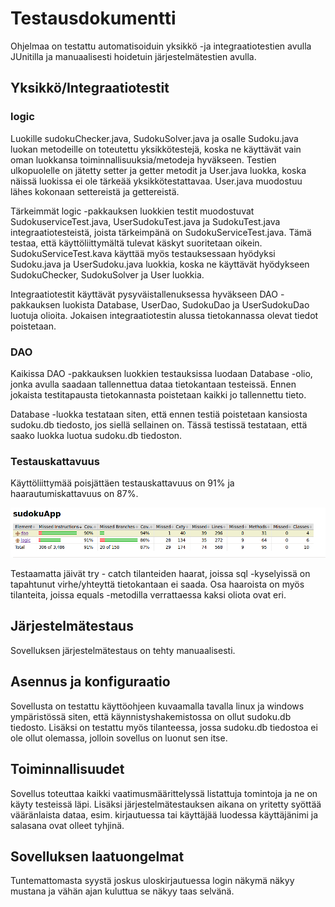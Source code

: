 # Testausdokumentti

Ohjelmaa on testattu automatisoiduin yksikkö -ja integraatiotestien avulla JUnitilla ja manuaalisesti hoidetuin järjestelmätestien avulla. 

## Yksikkö/Integraatiotestit

### logic

Luokille sudokuChecker.java, SudokuSolver.java ja osalle Sudoku.java luokan metodeille on toteutettu yksikkötestejä, koska ne käyttävät vain oman luokkansa toiminnallisuuksia/metodeja hyväkseen. Testien ulkopuolelle on jätetty setter ja getter metodit ja User.java luokka, koska näissä luokissa ei ole tärkeää yksikkötestattavaa. User.java muodostuu lähes kokonaan settereistä ja gettereistä.

Tärkeimmät logic -pakkauksen luokkien testit muodostuvat SudokuserviceTest.java, UserSudokuTest.java ja SudokuTest.java integraatiotesteistä, joista tärkeimpänä on SudokuServiceTest.java. Tämä testaa, että käyttöliittymältä tulevat käskyt suoritetaan oikein. SudokuServiceTest.kava käyttää myös testauksessaan hyödyksi Sudoku.java ja UserSudoku.java luokkia, koska ne käyttävät hyödykseen SudokuChecker, SudokuSolver ja User luokkia.

Integraatiotestit käyttävät pysyväistallenuksessa hyväkseen DAO -pakkauksen luokista Database, UserDao, SudokuDao ja UserSudokuDao luotuja olioita. Jokaisen integraatiotestin alussa tietokannassa olevat tiedot poistetaan.

### DAO

Kaikissa DAO -pakkauksen luokkien testauksissa luodaan Database -olio, jonka avulla saadaan tallennettua dataa tietokantaan testeissä. Ennen jokaista testitapausta tietokannasta poistetaan kaikki jo tallennettu tieto.

Database -luokka testataan siten, että ennen testiä poistetaan kansiosta sudoku.db tiedosto, jos siellä sellainen on. Tässä testissä testataan, että saako luokka luotua sudoku.db tiedoston.

### Testauskattavuus

Käyttöliittymää poisjättäen testauskattavuus on 91% ja haarautumiskattavuus on 87%.

![alt text](https://github.com/HegePI/ot-harjoitustyo/blob/master/dokumentaatio/kuvat/testaus_kattavuus.png)

Testaamatta jäivät try - catch tilanteiden haarat, joissa sql -kyselyissä on tapahtunut virhe/yhteyttä tietokantaan ei saada. Osa haaroista on myös tilanteita, joissa equals -metodilla verrattaessa kaksi oliota ovat eri.

## Järjestelmätestaus

Sovelluksen järjestelmätestaus on tehty manuaalisesti.

## Asennus ja konfiguraatio

Sovellusta on testattu käyttöohjeen kuvaamalla tavalla linux ja windows ympäristössä siten, että käynnistyshakemistossa on ollut sudoku.db tiedosto. Lisäksi on testattu myös tilanteessa, jossa sudoku.db tiedostoa ei ole ollut olemassa, jolloin sovellus on luonut sen itse.

## Toiminnallisuudet

Sovellus toteuttaa kaikki vaatimusmäärittelyssä listattuja tomintoja ja ne on käyty testeissä läpi. Lisäksi järjestelmätestauksen aikana on yritetty syöttää vääränlaista dataa, esim. kirjautuessa tai käyttäjää luodessa käyttäjänimi ja salasana ovat olleet tyhjinä.

## Sovelluksen laatuongelmat

Tuntemattomasta syystä joskus uloskirjautuessa login näkymä näkyy mustana ja vähän ajan kuluttua se näkyy taas selvänä.